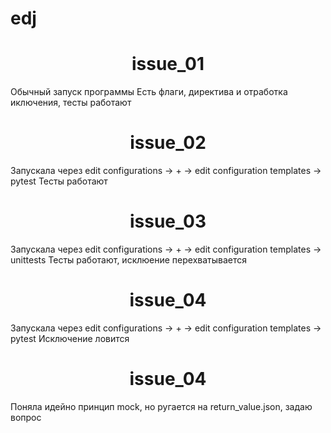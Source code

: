 # edj
<h1 align="center"> issue_01 </h1>
Обычный запуск программы
Есть флаги, директива и отработка иключения, тесты работают
<h1 align="center"> issue_02 </h1>
Запускала через edit configurations ->  + -> edit configuration templates -> pytest
Тесты работают
<h1 align="center"> issue_03 </h1>
Запускала через edit configurations ->  + -> edit configuration templates -> unittests
Тесты работают, исклюение перехватывается
<h1 align="center"> issue_04 </h1>
Запускала через edit configurations ->  + -> edit configuration templates -> pytest
Исключение ловится
<h1 align="center"> issue_04 </h1>
Поняла идейно принцип mock, но ругается на return_value.json, задаю вопрос
